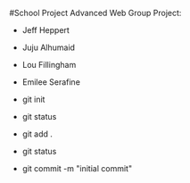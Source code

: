 #School Project
Advanced Web Group Project:
* Jeff Heppert
* Juju Alhumaid
* Lou Fillingham
* Emilee Serafine

* git init
* git status
* git add .
* git status
* git commit -m "initial commit"
